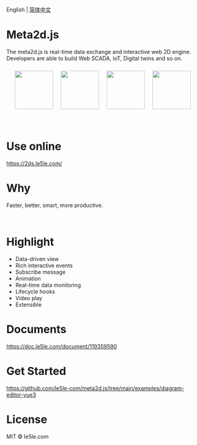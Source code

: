 English | [简体中文](./README.CN.md)

# Meta2d.js

The meta2d.js is real-time data exchange and interactive web 2D engine. Developers are able to build Web SCADA, IoT, Digital twins and so on.

<p style="display:flex;justify-content:center">
<img style="height:100px;margin: 10px" src="https://cdn.nlark.com/yuque/0/2021/gif/12382170/1623210619545-5fca920c-bb57-4e52-9569-49dd0d9d331f.gif" >


<img style="height:100px;margin: 10px" src="https://assets.le5lecdn.com/image/demo1.png" >

<img style="height:100px;margin: 10px" src="https://assets.le5lecdn.com/image/demo2.png">  
<img style="height:100px;margin: 10px" src="https://assets.le5lecdn.com/image/demo3.png">  
</p>

<br>

# Use online

https://2ds.le5le.com/

# Why

Faster, better, smart, more productive.

<br>

# Highlight

- Data-driven view
- Rich interactive events
- Subscribe message
- Animation
- Real-time data monitoring
- Lifecycle hooks
- Video play
- Extensible

# Documents

https://doc.le5le.com/document/119359590

# Get Started

https://github.com/le5le-com/meta2d.js/tree/main/examples/diagram-editor-vue3

# License

MIT © le5le.com
